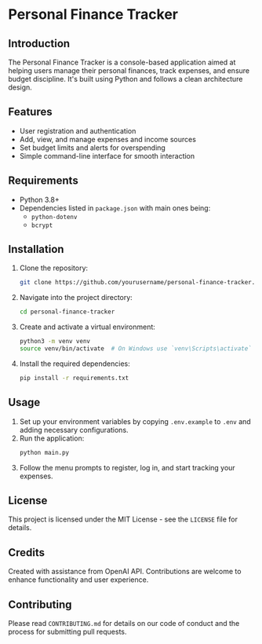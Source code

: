 # Personal Finance Tracker

## Introduction
The Personal Finance Tracker is a console-based application aimed at helping users manage their personal finances, track expenses, and ensure budget discipline. It's built using Python and follows a clean architecture design.

## Features
- User registration and authentication
- Add, view, and manage expenses and income sources
- Set budget limits and alerts for overspending
- Simple command-line interface for smooth interaction

## Requirements
- Python 3.8+
- Dependencies listed in `package.json` with main ones being:
  - `python-dotenv`
  - `bcrypt`

## Installation
1. Clone the repository:
   ```bash
   git clone https://github.com/yourusername/personal-finance-tracker.git
   ```
2. Navigate into the project directory:
   ```bash
   cd personal-finance-tracker
   ```
3. Create and activate a virtual environment:
   ```bash
   python3 -m venv venv
   source venv/bin/activate  # On Windows use `venv\Scripts\activate`
   ```
4. Install the required dependencies:
   ```bash
   pip install -r requirements.txt
   ```

## Usage
1. Set up your environment variables by copying `.env.example` to `.env` and adding necessary configurations.
2. Run the application:
   ```bash
   python main.py
   ```
3. Follow the menu prompts to register, log in, and start tracking your expenses.

## License
This project is licensed under the MIT License - see the `LICENSE` file for details.

## Credits
Created with assistance from OpenAI API. Contributions are welcome to enhance functionality and user experience.

## Contributing
Please read `CONTRIBUTING.md` for details on our code of conduct and the process for submitting pull requests.
